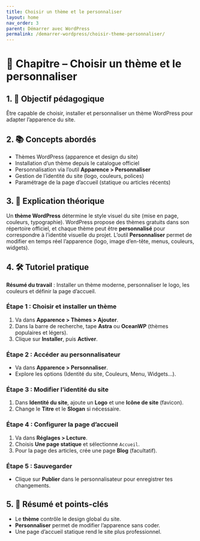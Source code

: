 ```yaml
---
title: Choisir un thème et le personnaliser
layout: home
nav_order: 3
parent: Démarrer avec WordPress
permalink: /demarrer-wordpress/choisir-theme-personnaliser/
---
```


# 📘 Chapitre – Choisir un thème et le personnaliser

## 1. 🎯 Objectif pédagogique

Être capable de choisir, installer et personnaliser un thème WordPress pour adapter l’apparence du site.

## 2. 📚 Concepts abordés

* Thèmes WordPress (apparence et design du site)
* Installation d’un thème depuis le catalogue officiel
* Personnalisation via l’outil **Apparence > Personnaliser**
* Gestion de l’identité du site (logo, couleurs, polices)
* Paramétrage de la page d’accueil (statique ou articles récents)

## 3. 🧠 Explication théorique

Un **thème WordPress** détermine le style visuel du site (mise en page, couleurs, typographie).
WordPress propose des thèmes gratuits dans son répertoire officiel, et chaque thème peut être **personnalisé** pour correspondre à l’identité visuelle du projet.
L’outil **Personnaliser** permet de modifier en temps réel l’apparence (logo, image d’en-tête, menus, couleurs, widgets).

## 4. 🛠 Tutoriel pratique

**Résumé du travail** : Installer un thème moderne, personnaliser le logo, les couleurs et définir la page d’accueil.

### Étape 1 : Choisir et installer un thème

1. Va dans **Apparence > Thèmes > Ajouter**.
2. Dans la barre de recherche, tape **Astra** ou **OceanWP** (thèmes populaires et légers).
3. Clique sur **Installer**, puis **Activer**.

### Étape 2 : Accéder au personnalisateur

* Va dans **Apparence > Personnaliser**.
* Explore les options (Identité du site, Couleurs, Menu, Widgets…).

### Étape 3 : Modifier l’identité du site

1. Dans **Identité du site**, ajoute un **Logo** et une **Icône de site** (favicon).
2. Change le **Titre** et le **Slogan** si nécessaire.

### Étape 4 : Configurer la page d’accueil

1. Va dans **Réglages > Lecture**.
2. Choisis **Une page statique** et sélectionne `Accueil`.
3. Pour la page des articles, crée une page **Blog** (facultatif).

### Étape 5 : Sauvegarder

* Clique sur **Publier** dans le personnalisateur pour enregistrer tes changements.

## 5. 🧾 Résumé et points-clés

* Le **thème** contrôle le design global du site.
* **Personnaliser** permet de modifier l’apparence sans coder.
* Une page d’accueil statique rend le site plus professionnel.

